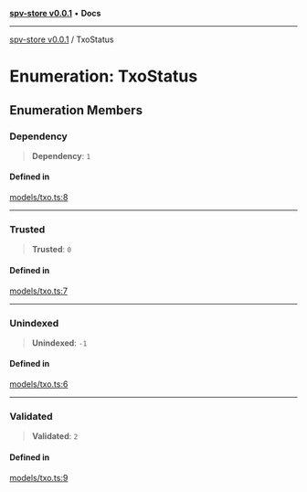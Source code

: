 [**spv-store v0.0.1**](../README.md) • **Docs**

***

[spv-store v0.0.1](../globals.md) / TxoStatus

# Enumeration: TxoStatus

## Enumeration Members

### Dependency

> **Dependency**: `1`

#### Defined in

[models/txo.ts:8](https://github.com/shruggr/ts-casemod-spv/blob/e76938ede3d1388f9d1a1c2ddcbe0c172bd9233b/src/models/txo.ts#L8)

***

### Trusted

> **Trusted**: `0`

#### Defined in

[models/txo.ts:7](https://github.com/shruggr/ts-casemod-spv/blob/e76938ede3d1388f9d1a1c2ddcbe0c172bd9233b/src/models/txo.ts#L7)

***

### Unindexed

> **Unindexed**: `-1`

#### Defined in

[models/txo.ts:6](https://github.com/shruggr/ts-casemod-spv/blob/e76938ede3d1388f9d1a1c2ddcbe0c172bd9233b/src/models/txo.ts#L6)

***

### Validated

> **Validated**: `2`

#### Defined in

[models/txo.ts:9](https://github.com/shruggr/ts-casemod-spv/blob/e76938ede3d1388f9d1a1c2ddcbe0c172bd9233b/src/models/txo.ts#L9)
